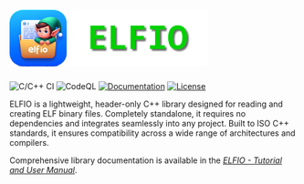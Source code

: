 
<!--- # <img src="res/20231119165006-100.png" width="100"> ELFIO -->
# ![Alt text](doc/images/res/20231119165006-100.png "ELFIO") ![Alt text](doc/images/res/title.png "ELFIO")

![C/C++ CI](https://github.com/serge1/ELFIO/workflows/C/C++%20CI/badge.svg)
![CodeQL](https://github.com/serge1/ELFIO/workflows/CodeQL/badge.svg)
[![Documentation](https://img.shields.io/badge/doc-download-brightgreen)](http://elfio.sourceforge.net/elfio.pdf)
[![License](https://img.shields.io/badge/License-MIT-brightgreen.svg)](https://github.com/serge1/ELFIO/blob/master/COPYING)

ELFIO is a lightweight, header-only C++ library designed for reading and creating ELF binary files. Completely standalone, it requires no dependencies and integrates seamlessly into any project. Built to ISO C++ standards, it ensures compatibility across a wide range of architectures and compilers.

Comprehensive library documentation is available in the *[ELFIO - Tutorial and User Manual](http://elfio.sourceforge.net/elfio.pdf)*.
